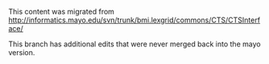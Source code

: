 This content was migrated from http://informatics.mayo.edu/svn/trunk/bmi.lexgrid/commons/CTS/CTSInterface/

This branch has additional edits that were never merged back into the mayo version.